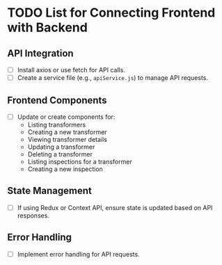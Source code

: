 # TODO List for Connecting Frontend with Backend

## API Integration
- [ ] Install axios or use fetch for API calls.
- [ ] Create a service file (e.g., `apiService.js`) to manage API requests.

## Frontend Components
- [ ] Update or create components for:
  - Listing transformers
  - Creating a new transformer
  - Viewing transformer details
  - Updating a transformer
  - Deleting a transformer
  - Listing inspections for a transformer
  - Creating a new inspection

## State Management
- [ ] If using Redux or Context API, ensure state is updated based on API responses.

## Error Handling
- [ ] Implement error handling for API requests.
